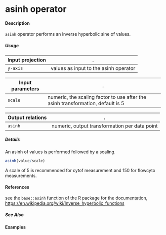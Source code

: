 # asinh operator

#### Description
`asinh` operator performs an inverse hyperbolic sine of values.

##### Usage
Input projection|.
---|---
`y-axis` | values as input to the asinh operator

Input parameters|.
---|---
`scale` | numeric, the scaling factor to use after the asinh transformation, default is 5

Output relations|.
---|---
`asinh`| numeric, output transformation per data point

##### Details
An asinh of values is performed followed by a scaling.
```r
asinh(value/scale)
```
A scale of 5 is recommended for cytof measurement and 150 for flowcyto measurements.

#### References
see the `base::asinh` function of the R package for the documentation,
https://en.wikipedia.org/wiki/Inverse_hyperbolic_functions


##### See Also

#### Examples
